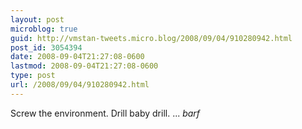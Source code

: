 ```yaml
---
layout: post
microblog: true
guid: http://vmstan-tweets.micro.blog/2008/09/04/910280942.html
post_id: 3054394
date: 2008-09-04T21:27:08-0600
lastmod: 2008-09-04T21:27:08-0600
type: post
url: /2008/09/04/910280942.html
---
```

Screw the environment. Drill baby drill. ... *barf*
